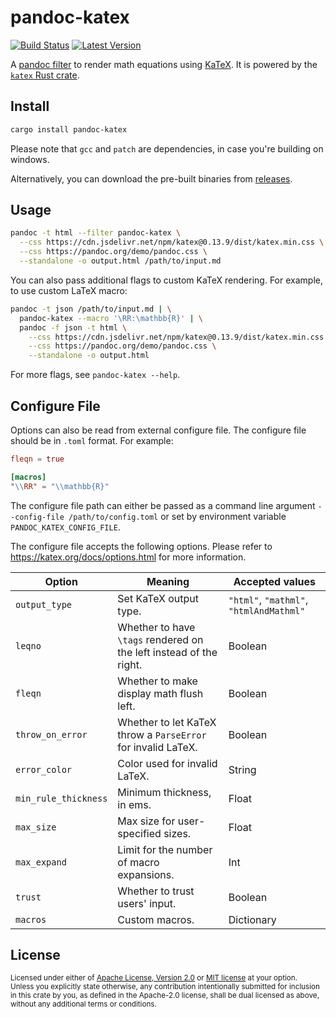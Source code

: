 # pandoc-katex

[![Build Status](https://github.com/xu-cheng/pandoc-katex/workflows/build/badge.svg)](https://github.com/xu-cheng/pandoc-katex/actions)
[![Latest Version](https://img.shields.io/crates/v/pandoc-katex.svg)](https://crates.io/crates/pandoc-katex)

A [pandoc filter](https://pandoc.org/filters.html) to render math equations using [KaTeX](https://katex.org).
It is powered by the [`katex` Rust crate](https://github.com/xu-cheng/katex-rs).

## Install

```bash
cargo install pandoc-katex
```
Please note that `gcc` and `patch` are dependencies, in case you're building on windows.

Alternatively, you can download the pre-built binaries from [releases](https://github.com/xu-cheng/pandoc-katex/releases).

## Usage

```bash
pandoc -t html --filter pandoc-katex \
  --css https://cdn.jsdelivr.net/npm/katex@0.13.9/dist/katex.min.css \
  --css https://pandoc.org/demo/pandoc.css \
  --standalone -o output.html /path/to/input.md
```

You can also pass additional flags to custom KaTeX rendering. For example, to use custom LaTeX macro:

```bash
pandoc -t json /path/to/input.md | \
  pandoc-katex --macro '\RR:\mathbb{R}' | \
  pandoc -f json -t html \
    --css https://cdn.jsdelivr.net/npm/katex@0.13.9/dist/katex.min.css \
    --css https://pandoc.org/demo/pandoc.css \
    --standalone -o output.html
```

For more flags, see `pandoc-katex --help`.

## Configure File

Options can also be read from external configure file. The configure file should be in `.toml` format. For example:

```toml
fleqn = true

[macros]
"\\RR" = "\\mathbb{R}"
```

The configure file path can either be passed as a command line argument `--config-file /path/to/config.toml` or set by environment variable `PANDOC_KATEX_CONFIG_FILE`.

The configure file accepts the following options. Please refer to <https://katex.org/docs/options.html> for more information.

| Option | Meaning | Accepted values |
|--------|---------|-----------------|
| `output_type` | Set KaTeX output type. | `"html"`, `"mathml"`, `"htmlAndMathml"` |
| `leqno` | Whether to have `\tags` rendered on the left instead of the right. | Boolean |
| `fleqn` | Whether to make display math flush left. | Boolean |
| `throw_on_error` | Whether to let KaTeX throw a `ParseError` for invalid LaTeX. | Boolean |
| `error_color` | Color used for invalid LaTeX. | String |
| `min_rule_thickness` | Minimum thickness, in ems. | Float |
| `max_size` | Max size for user-specified sizes. | Float |
| `max_expand` | Limit for the number of macro expansions. | Int |
| `trust` | Whether to trust users' input. | Boolean |
| `macros` | Custom macros. | Dictionary |

## License

<sup>
Licensed under either of <a href="LICENSE-APACHE">Apache License, Version 2.0</a> or <a href="LICENSE-MIT">MIT license</a> at your option.
</sup>
<br>
<sub>
Unless you explicitly state otherwise, any contribution intentionally submitted for inclusion in this crate by you, as defined in the Apache-2.0 license, shall be dual licensed as above, without any additional terms or conditions.
</sub>
